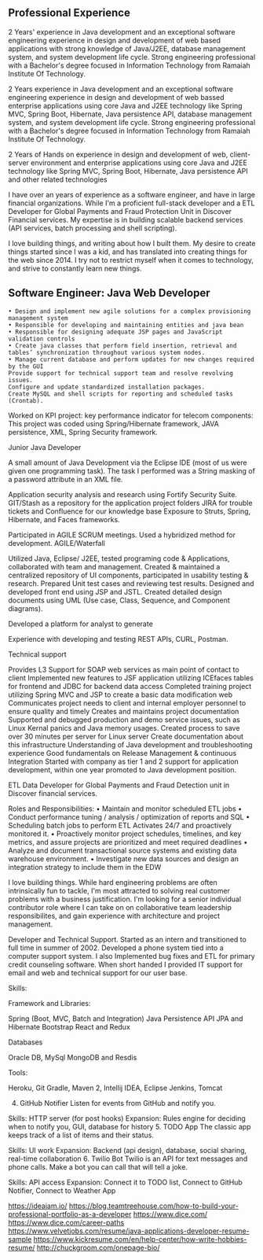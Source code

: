 ## Professional Experience

2 Years' experience in Java development and an exceptional software engineering experience in design and development of web based applications with strong knowledge of Java/J2EE,  database management system, and system development life cycle. 
Strong engineering professional with a Bachelor's degree focused in Information Technology from Ramaiah Institute Of Technology. 



2 Years experience in Java development and an exceptional software engineering experience in design and development of web
bassed enterprise applications using core Java and J2EE technology like Spring MVC, Spring Boot, Hibernate, Java persistence API, database management system, and system development life cycle. 
Strong engineering professional with a Bachelor's degree focused in Information Technology from Ramaiah Institute Of Technology. 


2 Years of Hands on experience in design and development of web, client-server environment and enterprise applications using core Java and J2EE technology like Spring MVC, Spring Boot, Hibernate, Java persistence API and other related  technologies 

I have over an years of experience as a software engineer, and have in large financial organizations. While I'm a proficient full-stack developer and a ETL Developer for Global Payments and Fraud Protection Unit in Discover Financial services. My expertise is in building scalable backend services (API services, batch processing and shell scripting).


I love building things, and writing about how I built them. My desire to create things started since I was a kid, and has translated into creating things for the web since 2014. I try not to restrict myself when it comes to technology, and strive to constantly learn new things.

## Software Engineer: Java Web Developer

	• Design and implement new agile solutions for a complex provisioning management system
	• Responsible for developing and maintaining entities and java bean
	• Responsible for designing adequate JSP pages and JavaScript validation controls
	• Create java classes that perform field insertion, retrieval and tables’ synchronization throughout various system nodes.
	• Manage current database and perform updates for new changes required by the GUI
	Provide support for technical support team and resolve revolving issues.
	Configure and update standardized installation packages.
	Create MySQL and shell scripts for reporting and scheduled tasks (Crontab).
  Worked on KPI project: key performance indicator for telecom components: This project was coded using Spring/Hibernate framework, JAVA persistence, XML, Spring Security framework.
  
Junior Java Developer

A small amount of Java Development via the Eclipse IDE (most of us were given one programming task). The task I performed was a String masking of a password attribute in an XML file.

Application security analysis and research using Fortify Security Suite.
GIT/Stash as a repository for the application project folders
JIRA for trouble tickets and Confluence for our knowledge base
Exposure to Struts, Spring, Hibernate, and Faces frameworks.


Participated in AGILE SCRUM meetings.
Used a hybridized method for development. AGILE/Waterfall

Utilized Java, Eclipse/ J2EE, tested programing code & Applications, collaborated with team and management.
Created & maintained a centralized repository of UI components, participated in usability testing & research.
Prepared Unit test cases and reviewing test results. Designed and developed front end using JSP and JSTL.
Created detailed design documents using UML (Use case, Class, Sequence, and Component diagrams).


Developed a platform for analyst to generate 


Experience with developing and testing REST APIs, CURL, Postman.


Technical support


Provides L3 Support for SOAP web services as main point of contact to client
Implemented new features to JSF application utilizing ICEfaces tables for frontend and JDBC for backend data access
Completed training project utilizing Spring MVC and JSP to create a basic data modification web
Communicates project needs to client and internal employer personnel to ensure quality and timely
Creates and maintains project documentation
Supported and debugged production and demo service issues, such as Linux Kernal panics and Java memory usages.
Created process to save over 30 minutes per server for Linux server
Create documentation about this infrastructure
Understanding of Java development and troubleshooting experience
Good fundamentals on Release Management & continuous Integration
Started with company as tier 1 and 2 support for application development, within one year promoted to Java development position.



ETL Data Developer for Global Payments and Fraud Detection unit in Discover financial services.

Roles and Responsibilities:
	• Maintain and monitor scheduled ETL jobs
	• Conduct performance tuning / analysis / optimization of reports and SQL
	• Scheduling batch jobs to perform ETL Activates 24/7 and proactively monitored it.
	• Proactively monitor project schedules, timelines, and key metrics, and assure projects are prioritized and meet required deadlines
	• Analyze and document transactional source systems and existing data warehouse environment.
	• Investigate new data sources and design an integration strategy to include them in the EDW


I love building things. While hard engineering problems are often intrinsically fun to tackle, I'm most attracted to solving real customer problems with a business justification. I'm looking for a senior individual contributor role where I can take on on collaborative team leadership responsibilites, and gain experience with architecture and project management.


Developer and Technical Support.
Started as an intern and transitioned to full time in summer of 2002. Developed a phone system tied into a computer support system. I also Implemented bug fixes and ETL for primary credit counseling software. When short handed I provided IT support for email and web and technical support for our user base. 


Skills:

Framework and Libraries:

Spring (Boot, MVC, Batch and Integration)
Java Persistence API  JPA and Hibernate 
Bootstrap
React and Redux 

Databases

Oracle DB, MySql MongoDB and Resdis

Tools:

Heroku, Git Gradle, Maven 2, Intellij IDEA, Eclipse Jenkins, Tomcat

4. GitHub Notifier
Listen for events from GitHub and notify you.

Skills: HTTP server (for post hooks)
Expansion: Rules engine for deciding when to notify you, GUI, database for history
5. TODO App
The classic app keeps track of a list of items and their status.

Skills: UI work
Expansion: Backend (api design), database, social sharing, real-time collaboration
6. Twilio Bot
Twilio is an API for text messages and phone calls. Make a bot you can call that will tell a joke.

Skills: API access
Expansion: Connect it to TODO list, Connect to GitHub Notifier, Connect to Weather App


https://ideajam.io/
https://blog.teamtreehouse.com/how-to-build-your-professional-portfolio-as-a-developer
https://www.dice.com/
https://www.dice.com/career-paths
https://www.velvetjobs.com/resume/java-applications-developer-resume-sample
https://www.kickresume.com/en/help-center/how-write-hobbies-resume/
http://chuckgroom.com/onepage-bio/
